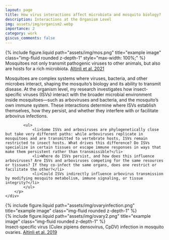 ```yaml
---
layout: page
title: How virus interactions affect microbiota and mosquito biology?
description: Interactions at the Organism Level
img: assets/img/organism2.webp
importance: 2
category: work
giscus_comments: false
---
```


<div class="row justify-content-sm-center align-items-start">
    <div class="col-md-5">
        {% include figure.liquid path="assets/img/mos.png" title="example image" class="img-fluid rounded z-depth-1" style="max-width: 100%;" %}
        <div class="caption text-center mt-2">
            Mosquitoes not only transmit pathogenic viruses to other animals, but also are hosts for a rich microbiota.  
            <a href="https://www.frontiersin.org/journals/cellular-and-infection-microbiology/articles/10.3389/fcimb.2021.694020/full?utm_source=dlvr.it&utm_medium=twitter">Altinli et al. 2021</a>
        </div>
    </div>
    <div class="col-md-7">
        <p>
            Mosquitoes are complex systems where viruses, bacteria, and other microbes interact, shaping the mosquito’s biology and its ability to transmit disease.
            At the organism level, my research investigates how insect-specific viruses (ISVs) interact with the broader microbial environment inside mosquitoes—such as arboviruses and bacteria, and the mosquito’s own immune system.
            These interactions determine where ISVs establish themselves, how they persist, and whether they interfere with or facilitate arbovirus infections.

            <ul>
                <li>Some ISVs and arboviruses are phylogenetically close but take very different paths: while arboviruses replicate in mosquitoes and are transmitted to vertebrate hosts, ISVs remain restricted to insect hosts. What drives this difference? Do ISVs specialize in certain tissues or escape immune responses in ways that make them persistent rather than transmissible?</li>
                <li>Where do ISVs persist, and how does this influence arboviruses? Are ISVs and arboviruses competing for the same resources or tissues? If they co-infect the same organs, does one restrict or facilitate the other?</li>
                <li>Could ISVs indirectly influence arbovirus transmission by modifying mosquito metabolism, immune signaling, or tissue integrity?</li>
            </ul>
        </p>
    </div>
</div>

<div class="row justify-content-sm-center">
    <div class="col-sm mt-3 mt-md-0">
        {% include figure.liquid path="assets/img/ovaryinfection.png" title="example image" class="img-fluid rounded z-depth-1" %}
    </div>
    <div class="col-sm mt-3 mt-md-0">
        {% include figure.liquid path="assets/img/ovary2.png" title="example image" class="img-fluid rounded z-depth-1" %}
    </div>
</div>
<div class="caption">
    Insect-specific virus (Culex pipiens densovirus, CpDV) infection in mosquito ovaries. <a href="https://doi.org/10.1111/1462-2920.14511">Altinli et al. 2019</a>
</div>
